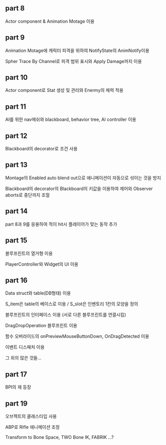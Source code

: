 ## part 8

Actor component & Animation Motage 이용

## part 9

Animation Motage에 캐릭터 피격을 위하여 NotifyState의 AnimNotify이용

Spher Trace By Channel로 피격 범위 표시와 Apply Damage까지 이용

## part 10

Actor component로 Stat 생성 및 관리와 Enermy의 체력 적용 

## part 11

AI를 위한 nav메쉬와 blackboard, behavior tree, AI controller 이용

## part 12

Blackboard의 decorator로 조건 사용

## part 13

Montage의 Enabled auto blend out으로 애니메이션이 자동으로 섞이는 것을 방지

Blackboard의 decorator의 Blackboard의 키값을 이용하여 제어와 Observer aborts로 중단까지 조절

## part 14

part 8과 9를 응용하여 적이 hit시 플레이어가 맞는 동작 추가

## part 15

블루프린트의 열거형 이용

PlayerController와 Widget의 UI 이용

## part 16

Data struct와 table(DB형태) 이용

S_item은 table의 베이스로 이용 / S_slot은 인벤토리 1칸의 모양을 정의

블루프린트의 인터페이스 이용 (서로 다른 블루프린트를 연결시킴)

DragDropOperation 블루프린트 이용

함수 오버라이드의 onPreviewMouseButtonDown, OnDragDetected 이용

이벤트 디스패처 이용

그 외의 많은 것들...

## part 17

BPI의 재 등장

## part 19

오브젝트의 클래스타입 사용

ABP로 Rifle 애니메이션 조정

Transform to Bone Space, TWO Bone IK, FABRIK ...?
